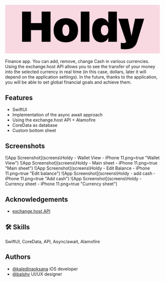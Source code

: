 
![Logo](HoldyLogo.png)




Finance app. You can add, remove, change Cash in various currencies. Using the exchange.host API allows you to see the transfer of your money into the selected currency in real time (in this case, dollars, later it will depend on the application settings). In the future, thanks to the application, you will be able to set global financial goals and achieve them.

## Features

- SwiftUI 
- Implementation of the async await approach
- Using the exchange.host API + Alamofire
- CoreData as database
- Custom bottom sheet


## Screenshots

![App Screenshot](screens\Holdy - Wallet View - iPhone 11.png=true "Wallet View") 
![App Screenshot](screens\Holdy - Main sheet - iPhone 11.png=true "Main sheet") 
![App Screenshot](screens\Holdy - Edit Balance - iPhone 11.png=true "Edit balance") 
![App Screenshot](screens\Holdy - add cash - iPhone 11.png=true "Add cash") 
![App Screenshot](screens\Holdy - Currency sheet - iPhone 11.png=true "Currency sheet") 

## Acknowledgements

 - [exchange.host API](https://exchangerate.host/#/)

## 🛠 Skills
SwiftUI, CoreData, API, Async/await, Alamofire


## Authors

- [@kaledinaoksana](https://github.com/kaledinaoksana) iOS developer
- [@balshv](https://github.com/blshv) UI/UX designer

